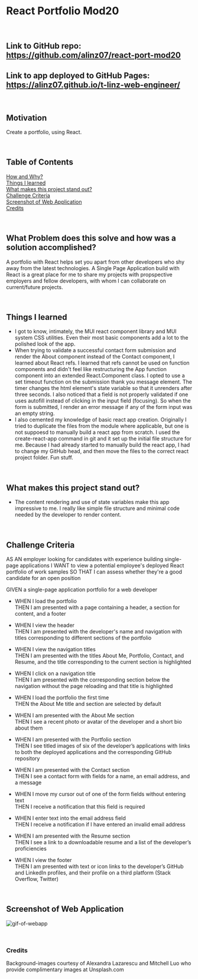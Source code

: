 # React Portfolio Mod20

<br/>

## **Link** to GitHub repo: https://github.com/alinz07/react-port-mod20

## **Link** to app deployed to GitHub Pages: https://alinz07.github.io/t-linz-web-engineer/

<br/>

## **Motivation**

Create a portfolio, using React.

<br/>

## **Table of Contents**

[How and Why?](#what-problem-does-this-solve-and-how-was-a-solution-accomplished) <br/>
[Things I learned](#things-i-learned) <br/>
[What makes this project stand out?](#what-makes-this-project-stand-out) <br/>
[Challenge Criteria](#challenge-criteria)<br/>
[Screenshot of Web Application](#screenshot-of-web-application)<br/>
[Credits](#credits)<br/>

<br/>

## **What Problem does this solve and how was a solution accomplished?**

A portfolio with React helps set you apart from other developers who shy away from the latest technologies. A Single Page Application build with React is a great place for me to share my projects with propspective employers and fellow developers, with whom I can collaborate on current/future projects.

<br/>

## **Things I learned**

-   I got to know, intimately, the MUI react component library and MUI system CSS utilities. Even their most basic components add a lot to the polished look of the app.
-   When trying to validate a successful contact form submission and render the About component instead of the Contact component, I learned about React refs. I learned that refs cannot be used on function components and didn't feel like restructuring the App function component into an extended React.Component class. I opted to use a set timeout function on the submission thank you message element. The timer changes the html element's state variable so that it unrenders after three seconds. I also noticed that a field is not properly validated if one uses autofill instead of clicking in the input field (focusing). So when the form is submitted, I render an error message if any of the form input was an empty string.
-   I also cemented my knowledge of basic react app creation. Originally I tried to duplicate the files from the module where applicable, but one is not suppoesd to manually build a react app from scratch. I used the create-react-app command in git and it set up the initial file structure for me. Because I had already started to manually build the react app, I had to change my GitHub head, and then move the files to the correct react project folder. Fun stuff.

<br/>

## **What makes this project stand out?**

-   The content rendering and use of state variables make this app impressive to me. I really like simple file structure and minimal code needed by the developer to render content.

<br/>

## **Challenge Criteria**

AS AN employer looking for candidates with experience building single-page applications
I WANT to view a potential employee's deployed React portfolio of work samples
SO THAT I can assess whether they're a good candidate for an open position

GIVEN a single-page application portfolio for a web developer<br/>

-   WHEN I load the portfolio<br/>
    THEN I am presented with a page containing a header, a section for content, and a footer

-   WHEN I view the header<br/>
    THEN I am presented with the developer's name and navigation with titles corresponding to different sections of the portfolio

-   WHEN I view the navigation titles<br/>
    THEN I am presented with the titles About Me, Portfolio, Contact, and Resume, and the title corresponding to the current section is highlighted

-   WHEN I click on a navigation title<br/>
    THEN I am presented with the corresponding section below the navigation without the page reloading and that title is highlighted

-   WHEN I load the portfolio the first time<br/>
    THEN the About Me title and section are selected by default

-   WHEN I am presented with the About Me section<br/>
    THEN I see a recent photo or avatar of the developer and a short bio about them

-   WHEN I am presented with the Portfolio section<br/>
    THEN I see titled images of six of the developer’s applications with links to both the deployed applications and the corresponding GitHub repository

-   WHEN I am presented with the Contact section<br/>
    THEN I see a contact form with fields for a name, an email address, and a message

-   WHEN I move my cursor out of one of the form fields without entering text<br/>
    THEN I receive a notification that this field is required

-   WHEN I enter text into the email address field<br/>
    THEN I receive a notification if I have entered an invalid email address

-   WHEN I am presented with the Resume section<br/>
    THEN I see a link to a downloadable resume and a list of the developer’s proficiencies

-   WHEN I view the footer<br/>
    THEN I am presented with text or icon links to the developer’s GitHub and LinkedIn profiles, and their profile on a third platform (Stack Overflow, Twitter)

<br/>

## **Screenshot of Web Application**

![gif-of-webapp](./src/assets/react-port.gif)

<br/>

### **Credits**

Background-images courtesy of Alexandra Lazarescu and Mitchell Luo who provide complimentary images at Unsplash.com
